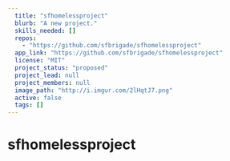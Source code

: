 ```yaml
---
  title: "sfhomelessproject"
  blurb: "A new project."
  skills_needed: []
  repos: 
    - "https://github.com/sfbrigade/sfhomelessproject"
  app_link: "https://github.com/sfbrigade/sfhomelessproject"
  license: "MIT"
  project_status: "proposed"
  project_lead: null
  project_members: null
  image_path: "http://i.imgur.com/2lHqtJ7.png"
  active: false
  tags: []
---
```

# sfhomelessproject